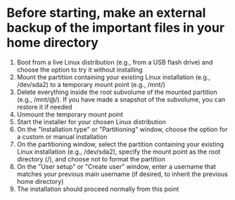 # Before starting, make an external backup of the important files in your home directory
1. Boot from a live Linux distribution (e.g., from a USB flash drive) and choose the option to try it without installing
2. Mount the partition containing your existing Linux installation (e.g., /dev/sda2) to a temporary mount point (e.g., /mnt/)
3. Delete everything inside the root subvolume of the mounted partition (e.g., /mnt/@/). If you have made a snapshot of the subvolume, you can restore it if needed
4. Unmount the temporary mount point
5. Start the installer for your chosen Linux distribution
6. On the "Installation type" or "Partitioning" window, choose the option for a custom or manual installation
7. On the partitioning window, select the partition containing your existing Linux installation (e.g., /dev/sda2), specify the mount point as the root directory (/), and choose not to format the partition
8. On the "User setup" or "Create user" window, enter a username that matches your previous main username (if desired, to inherit the previous home directory)
9. The installation should proceed normally from this point
